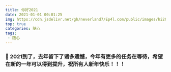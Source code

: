 ```yaml
---
title: 你好2021
date: 2021-01-01 00:01:25
img: https://cdn.jsdelivr.net/gh/neverland7/Ep4l.com/public/images/hi2021/hi2021.jpg
top: true
categories: 随心
tags:
 - 随心
---
```


### :triangular_flag_on_post: 2021到了，去年留下了诸多遗憾，今年有更多的任务在等待，希望在新的一年可以得到提升，祝所有人新年快乐！！！

